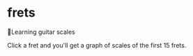 # frets
🎼Learning guitar scales

Click a fret and you'll get a graph of scales of the first 15 frets.